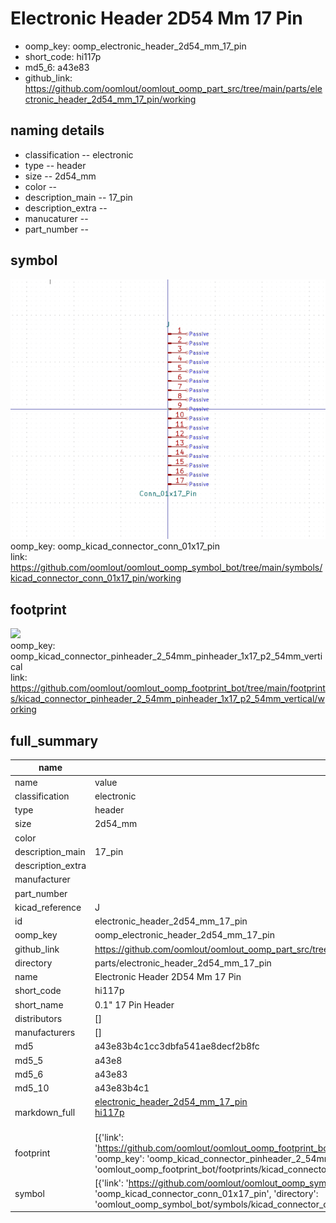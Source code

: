# Electronic Header 2D54 Mm 17 Pin

  
* oomp_key: oomp_electronic_header_2d54_mm_17_pin 
* short_code: hi117p
* md5_6: a43e83  
* github_link: https://github.com/oomlout/oomlout_oomp_part_src/tree/main/parts/electronic_header_2d54_mm_17_pin/working  
## naming details
* classification -- electronic
* type -- header
* size -- 2d54_mm
* color -- 
* description_main -- 17_pin
* description_extra -- 
* manucaturer -- 
* part_number -- 



## symbol

![](symbol/0/working/working_600.png)  
oomp_key: oomp_kicad_connector_conn_01x17_pin  
link: https://github.com/oomlout/oomlout_oomp_symbol_bot/tree/main/symbols/kicad_connector_conn_01x17_pin/working  

## footprint

![](footprint/0/working/working_600.png)  
oomp_key: oomp_kicad_connector_pinheader_2_54mm_pinheader_1x17_p2_54mm_vertical  
link: https://github.com/oomlout/oomlout_oomp_footprint_bot/tree/main/footprints/kicad_connector_pinheader_2_54mm_pinheader_1x17_p2_54mm_vertical/working  

## full_summary
| name | value | 
| --- | --- | 
| name | value | 
| classification | electronic | 
| type | header | 
| size | 2d54_mm | 
| color |  | 
| description_main | 17_pin | 
| description_extra |  | 
| manufacturer |  | 
| part_number |  | 
| kicad_reference | J | 
| id | electronic_header_2d54_mm_17_pin | 
| oomp_key | oomp_electronic_header_2d54_mm_17_pin | 
| github_link | https://github.com/oomlout/oomlout_oomp_part_src/tree/main/parts/electronic_header_2d54_mm_17_pin/working | 
| directory | parts/electronic_header_2d54_mm_17_pin | 
| name | Electronic Header 2D54 Mm 17 Pin | 
| short_code | hi117p | 
| short_name | 0.1" 17 Pin Header | 
| distributors | [] | 
| manufacturers | [] | 
| md5 | a43e83b4c1cc3dbfa541ae8decf2b8fc | 
| md5_5 | a43e8 | 
| md5_6 | a43e83 | 
| md5_10 | a43e83b4c1 | 
| markdown_full | [electronic_header_2d54_mm_17_pin](https://github.com/oomlout/oomlout_oomp_part_src/tree/main/parts/electronic_header_2d54_mm_17_pin/working)<br>[hi117p](https://github.com/oomlout/oomlout_oomp_part_src/tree/main/parts/electronic_header_2d54_mm_17_pin/working)<br><br> | 
| footprint | [{'link': 'https://github.com/oomlout/oomlout_oomp_footprint_bot/tree/main/foootprntss/kicad_connector_pinheader_2_54mm_pinheader_1x17_p2_54mm_vertical', 'oomp_key': 'oomp_kicad_connector_pinheader_2_54mm_pinheader_1x17_p2_54mm_vertical', 'directory': 'oomlout_oomp_footprint_bot/footprints/kicad_connector_pinheader_2_54mm_pinheader_1x17_p2_54mm_vertical//working/working.kicad_mod'}] | 
| symbol | [{'link': 'https://github.com/oomlout/oomlout_oomp_symbol_bot/tree/main/symbols/kicad_connector_conn_01x17_pin', 'oomp_key': 'oomp_kicad_connector_conn_01x17_pin', 'directory': 'oomlout_oomp_symbol_bot/symbols/kicad_connector_conn_01x17_pin//working/working.kicad_sym'}] | 
